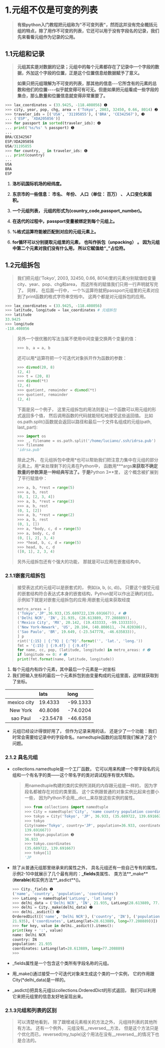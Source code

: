 # 1.元组不仅是可变的列表

> **有些python入门教程把元组称为"不可变列表"，然而这并没有完全概括元组的特点，除了用作不可变的列表，它还可以用于没有字段名的记录，我们先来看看元组作为记录的公用。**

## 1.1元组和记录

> **元组其实是对数据的记录；元组中的每个元素都存在了记录中一个字段的数据，外加这个字段的位置，正是这个位置信息给数据赋予了意义。**
>
> **如果只把元组理解为不可变的列表，那其他的信息---它所含有的元素的总数和他们的位置----似乎就变得可有可无。但是如果把元组看成一些字段的集合，那么数量和位置信息就变得非常重要了。**

```py
>>> lax_coordinates = (33.9425, -118.408056) ➊
>>> city, year, pop, chg, area = ('Tokyo', 2003, 32450, 0.66, 8014) ➋
>>> traveler_ids = [('USA', '31195855'), ('BRA', 'CE342567'), ➌
... ('ESP', 'XDA205856')]
>>> for passport in sorted(traveler_ids): ➍
... print('%s/%s' % passport) ➎
...
BRA/CE342567
ESP/XDA205856
USA/31195855
>>> for country, _ in traveler_ids: ➏
... print(country)
...
USA
BRA
ESP
```

1. **洛杉矶国际机场的经纬度。**
2. **东京市的一些信息： 市名、 年份、 人口（单位： 百万） 、 人口变化和面积。**

3. **一个元组列表， 元组的形式为\(country\_code,passport\_number\)。**

4. **在迭代的过程中，passport变量被绑定到每个元组上。**

5. **%格式运算符能被匹配到对应的元组元素上。**

6. **for循环可以分别提取元组里的元素， 也叫作拆包（unpacking） 。 因为元组中第二个元素对我们没有什么用， 所以它赋值给“\_”占位符。**

## 1.2元组拆包

> 我们把元组\('Tokyo', 2003, 32450, 0.66, 8014\)里的元素分别赋值给变量city、year、pop、chg和area， 而这所有的赋值我们只用一行声明就写完了。 同样， 在后面一行中， 一个%运算符就把passport元组里的元素对应到了print函数的格式字符串空档中。 这两个都是对元组拆包的应用。

```py
>>> lax_coordinates = (33.9425, -118.408056)
>>> latitude, longitude = lax_coordinates # 元组拆包
>>> latitude
33.9425
>>> longitude
-118.408056
```

> 另外一个很优雅的写法当属不使用中间变量交换两个变量的值：
>
> ```py
> >>> b, a = a, b
> ```
>
> 还可以用\*运算符把一个可迭代对象拆开作为函数的参数：
>
> ```py
> >>> divmod(20, 8)
> (2, 4)
> >>> t = (20, 8)
> >>> divmod(*t)
> (2, 4)
> >>> quotient, remainder = divmod(*t)
> >>> quotient, remainder
> (2, 4)
> ```
>
> 下面是另一个例子， 这里元组拆包的用法则是让一个函数可以用元组的形式返回多个值， 然后调用函数的代码就能轻松地接受这些返回值。 比如os.path.split\(\)函数就会返回以路径和最后一个文件名组成的元组\(path, last\_part\):
>
> ```py
> >>> import os
> >>> _, filename = os.path.split('/home/luciano/.ssh/idrsa.pub')
> >>> filename
> 'idrsa.pub'
> ```
>
> 除此之外， 在元组拆包中使用\*也可以帮助我们把注意力集中在元组的部分元素上。用\*来处理剩下的元素在Python中， 函数用**\*args**来获取不确定数量的参数算是一种经典写法了。于是**Python 3**里， 这个概念被扩展到了平行赋值中：
>
> ```py
> >>> a, b, *rest = range(5)
> >>> a, b, rest
> (0, 1, [2, 3, 4])
> >>> a, b, *rest = range(3)
> >>> a, b, rest
> (0, 1, [2])
> >>> a, b, *rest = range(2)
> >>> a, b, rest
> (0, 1, [])
> >>> a, *body, c, d = range(5)
> >>> a, body, c, d
> (0, [1, 2], 3, 4)
> >>> *head, b, c, d = range(5)
> >>> head, b, c, d
> ([0, 1], 2, 3, 4)
> ```
>
> 另外元组拆包还有个强大的功能， 那就是可以应用在嵌套结构中。

### 2.1.1嵌套元组拆包

> 接受表达式的元组可以是嵌套式的， 例如\(a, b, \(c, d\)\)。 只要这个接受元组的嵌套结构符合表达式本身的嵌套结构，Python就可以作出正确的对应。 示例如下就是对嵌套元组拆包的应用:用嵌套元组来获取经度
>
> ```py
> metro_areas = [
> ('Tokyo','JP',36.933,(35.689722,139.691667)), # ➊
> ('Delhi NCR', 'IN', 21.935, (28.613889, 77.208889)),
> ('Mexico City', 'MX', 20.142, (19.433333, -99.133333)),
> ('New York-Newark', 'US', 20.104, (40.808611, -74.020386)),
> ('Sao Paulo', 'BR', 19.649, (-23.547778, -46.635833)),
> ] p
> rint('{:15} | {:^9} | {:^9}'.format('', 'lat.', 'long.'))
> fmt = '{:15} | {:9.4f} | {:9.4f}'
> for name, cc, pop, (latitude, longitude) in metro_areas: # ➋
> if longitude <= 0: # ➌
> print(fmt.format(name, latitude, longitude))
> ```

1. 每个元组内有四个元素，其中最后一个元素是一对坐标
2. 我们把输入坐标的最后一个元素拆包到由变量构成的元组里面，这样就获取到了坐标。

|  | lats | long |
| :---: | :--- | :--- |
| mexico city | 19.4333 | -99.1333 |
| New York | 40.8086 | -74.0204 |
| sao Paul | -23.5478 | -46.6358 |

* 元组已经设计得很好用了， 但作为记录来用的话， 还是少了一个功能：我们时常会需要给记录中的字段命名。namedtuple函数的出现帮我们解决了这个问题。

### 2.1.2 具名元组

* collections.namedtuple是一个工厂函数， 它可以用来构建一个带字段名的元组和一个有名字的类——这个带名字的类对调试程序有很大帮助。

  > 用namedtuple构建的类的实例所消耗的内存跟元组是一样的， 因为字段名都被存在对应的类里面。 这个实例跟普通的对象实例比起来也要小一些， 因为Python不会用\_\_dict\_\_来存放这些实例的属性。
  >
  > ```py
  > >>> from collections import namedtuple
  > >>> City = namedtuple('City', 'name country population coordinates') ➊
  > >>> tokyo = City('Tokyo', 'JP', 36.933, (35.689722, 139.691667)) ➋
  > >>> tokyo
  > City(name='Tokyo', country='JP', population=36.933, coordinates=(35.689722,
  > 139.691667))
  > >>> tokyo.population ➌
  > 36.933
  > >>> tokyo.coordinates
  > (35.689722, 139.691667)
  > >>> tokyo[1]
  > 'JP
  > ```

* 除了从普通元组那里继承来的属性之外， 具名元组还有一些自己专有的属性。 示例2-10中就展示了几个最有用的：**\_fields**类属性、 类方法**\_make**\(**iterable**\)和实例方法**\_asdict**\(\)。

  ```py
  >>> City._fields ➊
  ('name', 'country', 'population', 'coordinates')
  >>> LatLong = namedtuple('LatLong', 'lat long')
  >>> delhi_data = ('Delhi NCR', 'IN', 21.935, LatLong(28.613889, 77.208889))
  >>> delhi = City._make(delhi_data) ➋
  >>> delhi._asdict() ➌
  OrderedDict([('name', 'Delhi NCR'), ('country', 'IN'), ('population',
  21.935), ('coordinates', LatLong(lat=28.613889, long=77.208889))])
  >>> for key, value in delhi._asdict().items():
  print(key + ':', value)
  name: Delhi NCR
  country: IN
  population: 21.935
  coordinates: LatLong(lat=28.613889, long=77.208889)
  >>>
  ```

* \_fields属性是一个包含这个类所有字段名称的元组。

* 用\_make\(\)通过接受一个可迭代对象来生成这个类的一个实例， 它的作用跟City\(\*delhi\_data\)是一样的。

* \_asdict\(\)把具名元组以collections.OrderedDict的形式返回， 我们可以利用它来把元组里的信息友好地呈现出来。

### 2.1.3元组和列表的区别

> 可以清楚地看到， 除了跟增减元素相关的方法之外， 元组持列表的其他所有方法。 还有一个例外， 元组没有\_\_reversed\_\_方法， 但是这个方法只是个优化而已，reversed\(my\_tuple\)这个用法在没有\_\_reversed\_\_的情况下也是合法的。



